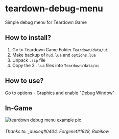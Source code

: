 # teardown-debug-menu
Simple debug menu for Teardown Game

## How to install?
1. Go to Teardown Game Folder `Teardown/data/ui`
2. Make backup of `hud.lua` and `options.lua`
3. Unpack `.zip` file
4. Copy the 3 `.lua` files into `Teardown/data/ui`

## How to use?
Go to options - Graphics and enable "Debug Window"

## In-Game 
![teardown debug menu example pic](https://i.imgur.com/BL3Uxe4.png)

###### Thanks to: _dusieq#0404, Forgenet#1928, Rubikow
